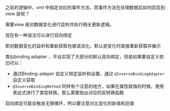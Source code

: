 之前的逻辑中，xml 中指定对应的事件方法，而事件方法在处理数据后如何回显到view 层呢？

需要view 层对数据变化进行监听并执行相关更新逻辑。  



现在有一种语法可以进行双向绑定  

即对数据变化的监听和重新获取也被语法化，默认是变化时直接重新获取并展示  



类似binding adapter ，平台实现了大部分的默认双向绑定，但是如果要自定义依旧可以：

- 通过Binding-adaper 自定义绑定监听和设置，通过 `@InverseBindingAdapter` 自定义获取  
- `@InverseBindingMethod` 同样有个注意的地方，如果在属性赋值的时候，使用表达式进行了类型转换。那么需要指出对应的反转换函数  



双向绑定可能会触发无限循环，所以要注意对比变化的新值和旧值  








